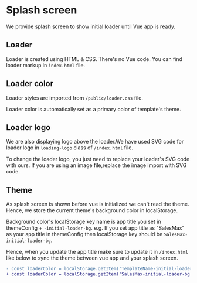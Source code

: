 # Splash screen

We provide splash screen to show initial loader until Vue app is ready.

## Loader

Loader is created using HTML & CSS. There's no Vue code. You can find loader markup in `index.html` file.

## Loader color

Loader styles are imported from `/public/loader.css` file.

Loader color is automatically set as a primary color of template's theme.

## Loader logo

We are also displaying logo above the loader.We have used SVG code for loader logo in `loading-logo` class of `/index.html` file.

To change the loader logo, you just need to replace your loader's SVG code with ours. If you are using an image file,replace the image import with SVG code.

## Theme

As splash screen is shown before vue is initialized we can't read the theme. Hence, we store the current theme's background color in localStorage.

Background color's localStorage key name is app title you set in themeConfig + `-initial-loader-bg`. e.g. If you set app title as "SalesMax" as your app title in themeConfig then localStorage key should be `SalesMax-initial-loader-bg`.

Hence, when you update the app title make sure to update it in `/index.html` like below to sync the theme between vue app and your splash screen.

```diff
- const loaderColor = localStorage.getItem('TemplateName-initial-loader-bg')
+ const loaderColor = localStorage.getItem('SalesMax-initial-loader-bg')
```
